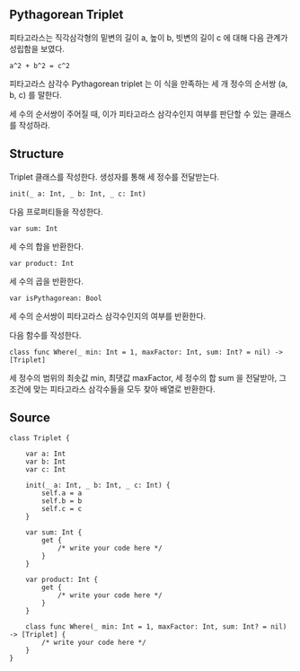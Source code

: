 ## Pythagorean Triplet

피타고라스는 직각삼각형의 밑변의 길이 a, 높이 b, 빗변의 길이 c 에 대해 다음 관계가 성립함을 보였다.

    a^2 + b^2 = c^2

피타고라스 삼각수 Pythagorean triplet 는 이 식을 만족하는 세 개 정수의 순서쌍 (a, b, c) 를 말한다.

세 수의 순서쌍이 주어질 때, 이가 피타고라스 삼각수인지 여부를 판단할 수 있는 클래스를 작성하라.

## Structure

Triplet 클래스를 작성한다. 생성자를 통해 세 정수를 전달받는다.

    init(_ a: Int, _ b: Int, _ c: Int)

다음 프로퍼티들을 작성한다.

    var sum: Int

세 수의 합을 반환한다.

    var product: Int

세 수의 곱을 반환한다.

    var isPythagorean: Bool

세 수의 순서쌍이 피타고라스 삼각수인지의 여부를 반환한다.

다음 함수를 작성한다.

    class func Where(_ min: Int = 1, maxFactor: Int, sum: Int? = nil) -> [Triplet]

세 정수의 범위의 최솟값 min, 최댓값 maxFactor, 세 정수의 합 sum 을 전달받아, 그 조건에 맞는 피타고라스 삼각수들을 모두 찾아 배열로 반환한다.

## Source

    class Triplet {

        var a: Int
        var b: Int
        var c: Int

        init(_ a: Int, _ b: Int, _ c: Int) {
            self.a = a
            self.b = b
            self.c = c
        }

        var sum: Int {
            get {
                /* write your code here */
            }
        }

        var product: Int {
            get {
                /* write your code here */
            }
        }

        class func Where(_ min: Int = 1, maxFactor: Int, sum: Int? = nil) -> [Triplet] {
            /* write your code here */
        }
    }
